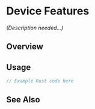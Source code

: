 # Device Features

*(Description needed...)*

## Overview

## Usage

```rust
// Example Rust code here
```

## See Also

